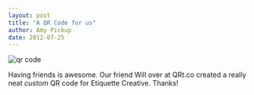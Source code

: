 ```yaml
---
layout: post
title: "A QR Code for us"
author: Amy Pickup
date: 2012-07-25
---
```

![qr code](https://etiquettecreative.github.io/assets/images/qrcode.png)

Having friends is awesome. Our friend Will over at QRt.co created a really neat *custom* QR code for Etiquette Creative. Thanks!